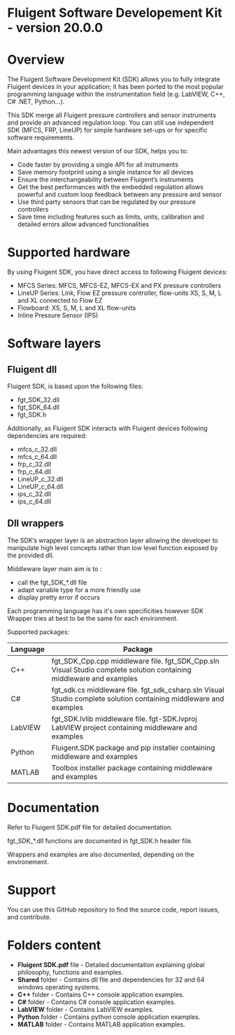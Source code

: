 # Fluigent Software Developement Kit - version 20.0.0

# Overview
The Fluigent Software Development Kit (SDK) allows you to fully integrate Fluigent devices in your application; it has been ported to the most popular programming language within the instrumentation field (e.g. LabVIEW, C++, C# .NET, Python…).

This SDK merge all Fluigent pressure controllers and sensor instruments and provide an advanced regulation loop.
You can still use independent SDK (MFCS, FRP, LineUP) for simple hardware set-ups or for specific software requirements.

Main advantages this newest version of our SDK, helps you to:
* Code faster by providing a single API for all instruments
* Save memory footprint using a single instance for all devices 
* Ensure the interchangeability between Fluigent’s instruments
* Get the best performances with the embedded regulation allows powerful and custom loop feedback between any pressure and sensor
* Use third party sensors that can be regulated by our pressure controllers
* Save time including features such as limits, units, calibration and detailed errors allow advanced functionalities

# Supported hardware
By using Fluigent SDK, you have direct access to following Fluigent devices:
* MFCS Series: MFCS, MFCS-EZ, MFCS-EX and PX pressure controllers
* LineUP Series: Link, Flow EZ pressure controller, flow-units XS, S, M, L and XL connected to Flow EZ
* Flowboard: XS, S, M, L and XL flow-units
* Inline Pressure Sensor (IPS)

# Software layers

## Fluigent dll

Fluigent SDK, is based upon the following files:
* fgt_SDK_32.dll
* fgt_SDK_64.dll
* fgt_SDK.h

Additionally, as Fluigent SDK interacts with Fluigent devices following dependencies are required:
* mfcs_c_32.dll
* mfcs_c_64.dll
* frp_c_32.dll
* frp_c_64.dll
* LineUP_c_32.dll
* LineUP_c_64.dll
* ips_c_32.dll
* ips_c_64.dll

## Dll wrappers

The SDK’s wrapper layer is an abstraction layer allowing the developer to manipulate high level concepts rather than low level function exposed by the provided dll.

Middleware layer main aim is to :
* call the fgt_SDK_*.dll file
* adapt variable type for a more friendly use
* display pretty error if occurs

Each programming language has it's own specificities however SDK Wrapper tries at best to be the same for each environment. 

Supported packages:

| Language | Package |
| ------- | --- |
| C++     | fgt_SDK_Cpp.cpp middleware file.  fgt_SDK_Cpp.sln Visual Studio complete solution containing middleware and examples |
| C#      | fgt_sdk.cs middleware file.  fgt_sdk_csharp.sln  Visual Studio complete solution containing middleware and examples |
| LabVIEW | fgt_SDK.lvlib middleware file.  fgt-SDK.lvproj LabVIEW project containing middleware and examples |
| Python  | Fluigent.SDK package and pip installer containing middleware and examples |
| MATLAB  | Toolbox installer package containing middleware and examples |

# Documentation
Refer to Fluigent SDK.pdf file for detailed documentation.

fgt_SDK_*.dll functions are documented in fgt_SDK.h header file.

Wrappers and examples are also documented, depending on the environement.

# Support
You can use this GitHub repository to find the source code, report issues, and contribute.

# Folders content
* **Fluigent SDK.pdf** file - Detailed documentation explaining global philosophy, functions and examples.
* **Shared** folder - Contains dll file and dependencies for 32 and 64 windows operating systems.
* **C++** folder - Contains C++ console application examples.
* **C#** folder - Contains C# console application examples.
* **LabVIEW** folder - Contains LabVIEW examples.
* **Python** folder - Contains python console application examples.
* **MATLAB** folder - Contains MATLAB application examples.
